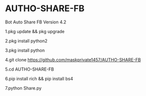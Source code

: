 # AUTHO-SHARE-FB
Bot Auto Share FB Version 4.2

1.pkg update && pkg upgrade

2.pkg install python2

3.pkg install python

4.git clone https://github.com/maskprivate1457/AUTHO-SHARE-FB

5.cd AUTHO-SHARE-FB

6.pip install rich && pip install bs4

7.python Share.py 

